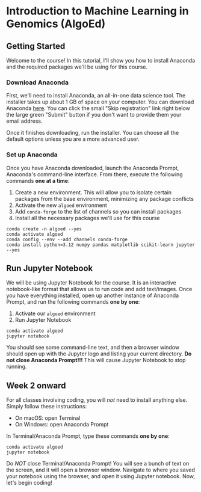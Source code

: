 # Introduction to Machine Learning in Genomics (AlgoEd)

## Getting Started
Welcome to the course! In this tutorial, I'll show you how to install Anaconda and the required packages we'll be using for this course.

### Download Anaconda
First, we'll need to install Anaconda, an all-in-one data science tool. The installer takes up about 1 GB of space on your computer. You can download Anaconda [here](https://www.anaconda.com/download). You can click the small "Skip registration" link right below the large green "Submit" button if you don't want to provide them your email address.

Once it finishes downloading, run the installer. You can choose all the default options unless you are a more advanced user.

### Set up Anaconda
Once you have Anaconda downloaded, launch the Anaconda Prompt, Anaconda's command-line interface. From there, execute the following commands **one at a time**:
1. Create a new environment. This will allow you to isolate certain packages from the base environment, minimizing any package conflicts
2. Activate the new `algoed` environment
3. Add `conda-forge` to the list of channels so you can install packages
4. Install all the necessary packages we'll use for this course

```
conda create -n algoed --yes
conda activate algoed
conda config --env --add channels conda-forge
conda install python=3.12 numpy pandas matplotlib scikit-learn jupyter --yes
```

## Run Jupyter Notebook
We will be using Jupyter Notebook for the course. It is an interactive notebook-like format that allows us to run code and add text/images. Once you have everything installed, open up another instance of Anaconda Prompt, and run the following commands **one by one**:
1. Activate our `algoed` environment
2. Run Jupyter Notebook
```
conda activate algoed
jupyter notebook
```
You should see some command-line text, and then a browser window should open up with the Jupyter logo and listing your current directory. **Do not close Anaconda Prompt!!!** This will cause Jupyter Notebook to stop running.

## Week 2 onward
For all classes involving coding, you will *not* need to install anything else. Simply follow these instructions:
* On macOS: open Terminal
* On Windows: open Anaconda Prompt

In Terminal/Anaconda Prompt, type these commands __one by one__:
```
conda activate algoed
jupyter notebook
```
Do *NOT* close Terminal/Anaconda Prompt! You will see a bunch of text on the screen, and it will open a browser window. Navigate to where you saved your notebook using the browser, and open it using Jupyter notebook. Now, let's begin coding!
